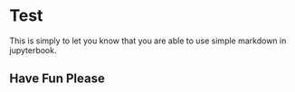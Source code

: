 # Test

This is simply to let you know that you are able to use simple markdown in jupyterbook. 

## Have Fun Please
